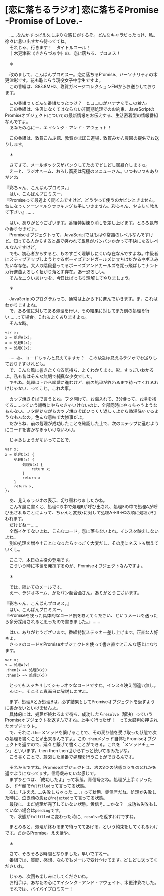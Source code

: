 # [恋に落ちるラジオ] 恋に落ちるPromise -Promise of Love.-

　……なんかすっげえ久しぶりな感じがするぞ。どんなキャラだったっけ、私。徐々に思い出すから待っててね。  
　それじゃ、行きます！　タイトルコール！  
　｜木更津彩《きさらづあや》の、恋に落ちる、プロミス！

　＊

　改めまして、こんばんプロミスー。恋に落ちるPromise、パーソナリティの木更津彩です。花も恥じらう現役女子中学生ですよ。  
　この番組は、888.8MHz、敦賀ガベージコレクションFMからお送りしております。

　この番組ってどんな番組だったっけ？　とココロがハテナなそこの若人。  
　この番組は、生活になくてはならない非同期処理でのお約束、JavaScriptのPromiseオブジェクトについての最新情報をお伝えする、生活密着型の情報番組なんですよ。  
　あなたの心にー、エイシンク・アンド・アウェイト！

　この番組は、敦賀こんぶ館、敦賀かまぼこ道場、敦賀みかん農園の提供でお送りします。

　＊

　さてさて、メールボックスがパンクしてたのでどしどし御紹介しますね。  
　えーと、ラジオネーム、おろし蕎麦は究極のメニューさん。いつもいつもありがとね！

『彩ちゃん、こんばんプロミス。』  
　はい、こんばんプロミスー。  
『Promiseって最近よく聞くんですけど、どうやって使うのかピンときません。気になってソーシャルクラッキングも手につきません。彩ちゃん、やさしく教えて下さい』……

　はい、ありがとうございます。番組特製練り消しを差し上げます。とろろ昆布の香り付きだよ。  
　Promiseオブジェクトって、JavaScriptではもはや常識のレベルなんですけど。知ってる人からすると鼻で笑われて鼻息がバンバンかかって不快になるレベルなんですけど。  
　でも、初心者からすると、ものすごく理解しにくい存在なんですよね。中級者にステップアップしようとするボーイズアンドガールズに立ちはだかる中ボスみたいな存在。大人の階段登ってるボーイズアンドガールズを蹴っ飛ばしてナントカ行進曲よろしく転がり落とす存在。あー恐ろしい。  
　そんなニクいあいつを、今日はばっちり理解してやりましょう。

　＊

　JavaScriptのプログラムって、通常は上から下に進んでいきます。ま、これはわかりますよね。  
　で、ある値に対してある処理を行い、その結果に対してまた別の処理を行い……って場合。これもよくありますよね。  
　そんな時。

```
var x;
x = 処理A(x);
x = 処理B(x);
x = 処理C(x);
```

　……あ、コードちゃんと見えてますか？　この放送は見えるラジオでお送りしておりますけれども。  
　で、こんな風に書きたくなる気持ち、よくわかります。彩、すっごいわかるよ。私も昔はそんな無垢で純真な少女でした。  
　でもね。処理は上から順番に進むけど、前の処理が終わるまで待ってくれるわけじゃない、ってこと。これ大事。

　カップ焼きそばで言うとね。フタ開けて、お湯入れて、3分待って、お湯を捨てる……っていう順番にやらなきゃいけないのに、全部同時にやっちゃうようなもんなの。フタ開けながらカップ焼きそばひっくり返して上から熱湯注いでるようなもんなの。色んな意味で大惨事だよ。  
　だからね、前の処理が成功したことを確認した上で、次のステップに進むようにコードを書かなきゃいけないわけ。

　じゃあしょうがないってことで、

```
var x;
x = 処理C(x) {
    処理B(x) {
        処理A(x) {
            return x;
        }
        return x;
    }
    return x;
};
```

　あ、見えるラジオの表示、切り替わりましたかね。  
　こんな風に書くと、処理Cの中で処理Bが呼び出され、処理Bの中で処理Aが呼び出されることによって、ちゃんと変数xに対して処理A→B→Cの順に処理が行われます。  
　だけどねー……  
　全然イケてないよね、こんなコード。恋に落ちないよね。インスタ映えしないよね。  
　別の処理を増やすことになったらすっごく大変だし、その度にネストも増えていくし。

　ここで、本日の主役の登場です。  
　こういう時に本領を発揮するのが、Promiseオブジェクトなんですよ。  

　＊

　では、続いてのメールです。  
　えー、ラジオネーム、かたパン超合金さん。ありがとうございます。

『彩ちゃん、こんばんプロミス。』  
　はい、こんばんプロミスー。  
『Promiseを使った具体的なコード例を教えてください、というメールを送ったら多分採用されると思ったので書きました。』……

　はい、ありがとうございます。番組特製ステッカー差し上げます。正直な人好きよ。  
　さっきのコードをPromiseオブジェクトを使って書き直すとこんな感じになります。

```
var x;
x = 処理A(x)
.then(x => 処理B(x))
.then(x => 処理C(x))
```

　とってもスッキリしてシャレオツなコードですね。インスタ映え間違い無し。  
　んじゃ、そこそこ真面目に解説しますよ。

　まず、処理Aとか処理Bは、必ず結果としてPromiseオブジェクトを返すように書かないといけませんよ。  
　具体的には、処理が終わるまで待ち、成功したら`resolve`（解決）っていうPromiseオブジェクトを返すんですね。上手く行ったぜ！　って太鼓判の押されたオブジェクト。  
　で、それに`.then`メソッドを繋げることで、その戻り値を受け取った状態で次の処理を書くことが出来るんですよ。この`.then`メソッド自体もPromiseオブジェクトを返すので、延々と繋げて書くことができる。これを「メソッドチェーン」といいます。then then then世からずっと続いてるみたいな。  
　こう書くことで、意図した順番で処理を行うことができるんです。

　それからですね。Promiseオブジェクトは、次の3つの状態のうちのどれかを返すようになってます。信号機みたいな感じで。  
　まずひとつは、「成功したよ」って状態。青信号だね。処理が上手くいったら、ドヤ顔で`fulfilled`って言ってる状態。  
　次に「ふええ……失敗しちゃった……」って状態。赤信号だね。処理が失敗した時に、泣き顔の幼女が`rejected`って言ってる状態。  
　最後に、まだ処理が完了していない状態。黄信号……かな？　成功も失敗もしていない場合は`pending`です。  
　で、状態が`fulfilled`に変わった時に、`resolve`を返すわけですね。

　まとめると、処理が終わるまで待っててあげる、という約束をしてくれるわけです。だからPromise。ええ話や。

　＊

　さて、そろそろお時間となりました。早いですねー。  
　番組では、質問、感想、なんでもメールで受け付けてます。どしどし送ってくださいね。

　じゃあ、次回も楽しみにしてくださいね。  
　お相手は、あなたの心にエイシンク・アンド・アウェイト、木更津彩でした。  
　それでは、バイバイプロミスー！　